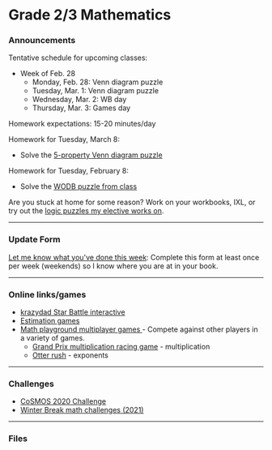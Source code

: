 # Grade 2/3 Mathematics

### Announcements

<!--
<a href="https://renertmath.github.io/pi">&pi; day information</a>
-->

Tentative schedule for upcoming classes:

<!--
  * Week of September 6:
    * Tuesday, September 7: Mini-math
    * Wednesday, September 8: WB day
    * Thursday, September 9: Games day
  * Week of September 13:
    * Monday, September 13: Assessment
    * Tuesday, September 14: Assessment
    * Wednesday, September 15: WB day
    * Thursday, September 16: Games day
  * Week of September 20:
    * Monday, September 20: Mini-math
    * Tuesday, September 21: Extreme math
    * Wednesday, September 22: WB day
    * Thursday, September 23: Games day
  * Week of September 27:
    * Monday, September 27: Mini-math
    * Tuesday, September 28: Fractions
    * Wednesday, September 29: WB day
    * Thursday, September 30: WB day
* Week of October 4:
    * Monday, October 4: Mini-math (Math contest)
    * Tuesday, October 5: Area and perimeter (Polyanimals)
    * Wednesday, October 6: WB day
    * Thursday, October 7: Games day
* Week of October 11:
    * Tuesday, October 12: Polyanimals
    * Wednesday, October 13: WB day
    * Thursday, October 14: Games day
* Week of October 18:
    * Monday, October 18: Mini-math
    * Tuesday, October 19: Area of compound shapes
    * Wednesday, October 20: WB day
    * Thursday, October 21: Games day
* Week of November 1:
    * Monday, November 1: Fair Division
    * Tuesday, November 2: Mental math (multiplication)
    * Wednesday, November 3: WB day
    * Thursday, November 4: No class
* Week of November 15:
    * Monday, November 15: Mental math - multiplication: 1-digit by 2-digit
    * Tuesday, November 16: Mental math - multiplication: 2-digit by 2-digit
    * Wednesday, November 17: BCC
    * Thursday, November 18: puzzles
* Week of November 22:
    * Monday, November 22: Short division
    * Tuesday, November 23: WB day
    * Wednesday, November 24: WB day
    * Thursday, November 25: games
* Week of November 29:
    * Monday, November 29: Mental math (3-digit addition, 3-digit subtraction, 1-digit by 2-digit and 2-digit by 2-digit multiplication, 2-digit by 1-digit and 3-digit by 1-digit division)
    * Tuesday, November 30: Estimation game
    * Wednesday, December 1: WB day
    * Thursday, December 2: games
* Week of Dec. 6
    * Monday, Dec. 6: Mental math (3-digit addition, 3-digit subtraction, 2-digit by 2-digit multiplication, 3-digit by 1-digit division)
    * Tuesday, Dec. 7: Puzzle 
    * Wednesday, Dec. 8: WB day
    * Thursday, Dec. 9: Games 
* Week of Dec. 13
    * Monday, Dec. 6: Winter concert rehersal - no class
    * Tuesday, Dec. 7: Star Battle
    * Wednesday, Dec. 8: WB
    * Thursday, Dec. 9: 2D shape holiday card activity
* Week of Jan. 4
    * Tuesday, Jan. 4: Mental math techniques
    * Wednesday, Jan. 5: WB day
    * Thursday, Jan. 6: Games day
* Week of Jan. 10
    * Monday, Jan. 10: Mental math: multiplication of 2-digits by 2-digits
    * Tuesday, Jan. 11: Fractions
    * Wednesday, Jan. 12: WB day
    * Thursday, Jan. 13: Games day
* Week of Jan. 17
    * Monday, Jan. 17: Half-fraction snake
    * Tuesday, Jan. 18: Fractions
    * Wednesday, Jan. 19: WB day
    * Thursday, Jan. 20: Games day (fraction spoons)
* Week of Jan. 24
    * Monday, Jan. 24: Fractured Fractions
    * Tuesday, Jan. 25: Fractions
    * Wednesday, Jan. 26: WB day
    * Thursday, Jan. 27: Puzzles day
* Week of Jan. 31
    * Monday, Jan. 31: Mini-math
    * Tuesday, Feb. 1: Adding fractions
    * Wednesday, Feb. 2: Games day with Mr. Merrick (if update form is completed)
    * Thursday, Feb. 3: WB day
* Week of Feb. 7
    * Monday, Feb. 7: WODB
    * Tuesday, Feb. 8: WODB
    * Wednesday, Feb. 9: WB day
    * Thursday, Feb. 10: Games day
* Week of Feb. 14
    * Monday, Feb. 14: Valentine's Day puzzles
    * Tuesday, Feb. 15: Venn diagrams
    * Wednesday, Feb. 16: WB day
    * Thursday, Feb. 17: Games day
-->
* Week of Feb. 28
    * Monday, Feb. 28: Venn diagram puzzle
    * Tuesday, Mar. 1: Venn diagram puzzle
    * Wednesday, Mar. 2: WB day
    * Thursday, Mar. 3: Games day



<!--
Tentative schedule for upcoming classes:
  * Week of May 24
    * Tuesday, May 25: Estimation game
    * Wednesday, May 26: Outdoor activity - amphitheatre
    * Thursday, May 27: WB/assessments
  * Week of May 31
    * Monday, May 31: Mini-math (2021 CESMC lvl 1)
    * Tuesday, June 1: Outdoor activity - pond 
    * Wednesday, June 2: Outdoor activity - amphitheatre
    * Thursday, June 3: Workbooks/assessments
  * Week of June 7
    * Monday, June 7: Ubongo
    * Tuesday, June 8: Outdoor activity - field (weather permitting)
    * Wednesday, June 9: CHOICE FRIDAY
    * Thursday, June 10: Workbooks/assessments
  * Week of June 14
    * Monday, June 14: Fermi estimates
    * Tuesday, June 15: Outdoor activity - rooftop patio (Mancala)
    * Wednesday, June 16: Outdoor activity - ampitheatre (weather permitting)
    * Thursday, June 17: Workbooks/assessments
  * Week of June 21
    * Monday, June 21: Games day
    * Tuesday, June 22: Outdoor activity - field (weather permitting)
    * Wednesday, June 23: Play Day (PE event)
    * Thursday, June 24: CHOICE FRIDAY
-->


<!--
Schedule for next week:
  * Monday, May 17: Mini-math/Mental math
  * Tuesday, May 18: Estimation game
  * Wednesday, May 19: Workbooks
  * Thursday, May 20: Estimation game
-->

Homework expectations: 15-20 minutes/day

<!--
Homework for Tuesday, February 15:
  * Create your WODB puzzle
-->

Homework for Tuesday, March 8:
  * Solve the <a href="https://vchan2.github.io/2021gr23/Categorizing-Polygons-Puzzle.pdf">5-property Venn diagram puzzle</a>

Homework for Tuesday, February 8:
  * Solve the <a href="https://vchan2.github.io/2021gr23/WODB.pdf">WODB puzzle from class</a>



<!--
Over the break, try to spend an average of 15 minutes on math per day. This time should be spent on: 
  * <a href="https://vchan2.github.io/2021gr23/01_novbreak_HW.pdf">multiplication tables</a> (REQUIRED: all 8)
  * <a href="https://vchan2.github.io/Challenges/2021-04-01_digit_puzzle.pdf"> 2021-04-01 challenge </a> (optional)
  * mental math (can be done orally with a parent, for e.g.)
  * math puzzles (e.g. sudoku, inkies, pixel puzzles, logic puzzles - some can be found on my <a href="https://vchan2.github.io/2020logicpuzzles.html">logic elective website</a>)
  * math games (e.g. 3 or 4-dice, aggression, 24, non-arcade <a href="mathplayground.com/">mathplayground games</a>)
  * <a href="https://ca.ixl.com/">IXL</a> (if you want to use IXL and do not have an active account, I need to know)
  * math contests
  * workbook power builders, final review, corrections, or content that is generally review/understood
-->


<!--
Homework for Friday, September 3:
  * Read and sign the course outline with your parents.
  * Complete the Introduction Questionnaire. This should take you about 10-20 minutes.
Homework for Tuesday, September 7:
  * Finish as much of the <a href="https://vchan2.github.io/Activities/3%20dice%20template%20(1-30).pdf">3 dice sheet</a> as you can (1 to 30 using 1, 4, 9)
Homework for Wednesday, September 29:
  * Finish order of operations sheet
Homework for Tuesday, October 12:
  * Place a total of 15 polyanimals in your zoo, complete with names.
Homework for Tuesday, October 26:
  * Finish all 18 questions on the <a href="https://vchan2.github.io/2021gr23/geom_area_compoundAdd_Q.pdf"> area of compound shapes worksheet</a>. (Bonus for using correct units)
Homework for Thursday, January 20:
  * Finish all questions on the equivalent fractions worksheet
Homework for Monday, February 7:
  * Finish all questions on the <a href="https://vchan2.github.io/2021gr23/fractions_adding.pdf">adding fractions worksheet</a> (<a href="https://vchan2.github.io/2021gr23/adding_fractions.pdf">mini-lesson</a>
-->


<!--
Over the break, try to spend an average of 15 minutes on math per day. This time should be spent on: 
  * <a href="https://vchan2.github.io/2020gr23/04_aprilbreak_HW.pdf">multiplication tables</a> (REQUIRED: at least 6)
  * <a href="https://vchan2.github.io/Challenges/2021-04-01_digit_puzzle.pdf"> 2021-04-01 challenge </a> (optional)
  * mental math (can be done orally with a parent, for e.g.)
  * math puzzles (e.g. sudoku, inkies, pixel puzzles, logic puzzles - some can be found on my <a href="https://vchan2.github.io/2020logicpuzzles.html">logic elective website</a>)
  * math games (e.g. 3 or 4-dice, aggression, 24, non-arcade <a href="mathplayground.com/">mathplayground games</a>)
  * <a href="https://ca.ixl.com/">IXL</a> (if you want to use IXL and do not have an active account, I need to know)
  * math contests
  * workbook power builders, final review, corrections, or content that is generally review/understood
-->

<!--
Over the break, try to spend an average of 15 minutes on math per day. This time should be spent on: 
  * <a href="https://vchan2.github.io/2020gr23/03_februarybreak_HW.pdf">multiplication tables</a> (REQUIRED: at least 4)
  * <a href="https://vchan2.github.io/2020gr23/venn.pdf">Venn diagram worksheet</a> (REQUIRED)
  * <a href="https://vchan2.github.io/2020gr23/Valentine_3dice.pdf">Valentine's day 3-dice problems</a> (optional)
  * mental math (can be done orally with a parent, for e.g.)
  * math puzzles (e.g. sudoku, inkies, pixel puzzles, logic puzzles - some can be found on my <a href="https://vchan2.github.io/2020logicpuzzles.html">logic elective website</a>)
  * math games (e.g. 3 or 4-dice, aggression, 24, non-arcade <a href="mathplayground.com/">mathplayground games</a>)
  * <a href="https://ca.ixl.com/">IXL</a> (if you want to use IXL and do not have an active account, I need to know)
  * math contests
  * workbook power builders, final review, corrections, or content that is generally review/understood
-->

<!--
Over the break, try to spend an average of 15 minutes on math per day. This time should be spent on: 
  * multiplication tables (at least 6),
  * mental math (can be done orally with a parent, for e.g.)
  * math puzzles (e.g. sudoku, inkies, pixel puzzles, logic puzzles - some can be found on my <a href="https://vchan2.github.io/2020logicpuzzles.html">logic elective website</a>)
  * math games (e.g. 3 or 4-dice, aggression, 24, non-arcade <a href="mathplayground.com/">mathplayground games</a>)
  * <a href="https://ca.ixl.com/">IXL</a> (if you want to use IXL and do not have an active account, I need to know)
  * math contests
  * workbook power builders, final review, corrections, or content that is generally review/understood
  * the <a href="https://vchan2.github.io/Challenges/2020-21Winter_Break.pdf">Winter Break math challenges</a>
-->

<!--
Over the break, spend at least 15 minutes on math per day. This time should be spent on: 
  * the <a href="https://vchan2.github.io/2020gr23/fallbreak_HW.pdf">multiplication tables</a>,
  * mental math (can be done orally with a parent, for e.g.)
  * math puzzles (e.g. sudoku, inkies, pixel puzzles, logic puzzles - some can be found on my <a href="https://vchan2.github.io/2020logicpuzzles.html">logic elective website</a>)
  * math games (e.g. 3 or 4-dice, aggression, 24, non-arcade <a href="mathplayground.com/">mathplayground games</a>)
  * <a href="https://ca.ixl.com/">IXL</a> (grade 3 and up)
  * workbook power builders, final review, corrections, or content that is generally review/understood
-->

Are you stuck at home for some reason? Work on your workbooks, IXL, or try out the <a href="https://vchan2.github.io/2020logicpuzzles.html">logic puzzles my elective works on</a>.

<!--
Homework for Monday, June 14:
 * Estimate: How old you are in years if you are 1 million seconds old? What about 1 billion seconds old?
 * Estimate: If you combine all of the liquid you will drink over your entire life, how many bathtubs would it fill? (Remember to have an educated guess with calculations - no wild guesses!)
Homework for Monday, June 7:
 * Try to complete the <a href="https://vchan2.github.io/2020gr23/level1_2021">2021 CESMC lvl 1</a> handed out in class.
Homework for Thursday, June 3:
 * Multiply the number of steps by the length of each step for each person in your group. You should end up with 4 estimates of the distance required.
Homework for Monday, May 3:
 * Try to match the Euler diagrams with the list of properties on <a href="https://vchan2.github.io/2020gr23/Venn-Puzzler.pdf"> this sheet</a> (<a href="https://vchan2.github.io/2020gr23/Venn-Puzzler(solved).jpg">Here are the solutions we came up with as a class</a>)
Homework for Tuesday, April 27:
 * Try to create a Venn diagram with 4 properties. Remember, it needs to have 2^4 = 16 regions which represent different combinations of properties!
Specific homework for Thursday, March 4:
  * Complete the last 4 columns for each of the 4 objects in the circle measurement activity. You may use a calculator, and you may get help from a parent, especially for working with the decimals.
Specific homework for Monday, November 23:
  * Complete the <a href="https://vchan2.github.io/2020gr23/POTWA-20-NN-09-P.pdf">Problem of the Week</a> which we worked on today. You should have an organized answer which shows all your work. For each type of supply, you should have (at the very least): number of supplies needed for the class, number of packages needed, and subtotal for that supply, as well as the calculations you used. For example: we need 5 &#215; 20 = 100 pencils for the class, which is 100 &#247; 10 = 10 packages, which gives a subtotal of 10 &#215; $0.50 = $5.00. This information should be summarized in a table. Neatness counts! Your answer should be stand-alone - that is, anyone should be able to read your solution and understand exactly what you did. If your solution is longer than one page, make sure you write single-sided.
Specific homework for Monday, November 16:
  * Complete all 8 <a href="https://vchan2.github.io/2020gr23/fallbreak_HW.pdf">multiplication tables</a>.
Specific homework for Monday, October 26:
  * Record your times for your count-by's <a href="https://forms.gle/NhR9cxXSjpTFbFQd6"> here</a>.
Specific homework for Monday, September 21:
  * Finish your subtraction worksheets (counts towards your daily math)
Specific homework for Thursday, September 3, 2020:
  * Fill out the <a href="https://forms.gle/7Cr4h1FoWTxSz2TD8">update form</a>.
  * Sign the course outline, have your parents sign it, and bring it to class.
  * Finish your "biography sheet" with the 4 questions.
  * Have an answer to the questions: "What is the purpose of a teacher?" and "What is the purpose of learning math?"
-->

---

### Update Form
<a href="https://forms.gle/X4DBZTymUykX2iEe8"> Let me know what you've done this week</a>: Complete this form at least once per week (weekends) so I know where you are at in your book. 

<!--
You can see below if your entry has been recorded (it can take several minutes for the spreadsheet to update). Only record new information since your last update.
<p align="center">
<iframe src="https://docs.google.com/spreadsheets/d/e/2PACX-1vTHQHOI4bSGScNEvtcBw5yRrKltHMwKxEJUGpOFXdLtTtNqyaA6vW4p3CS1Q2l-90GCWov-FdB3CXWb/pubhtml?gid=37727654&amp;single=true&amp;widget=true&amp;headers=false" width="60%" height = "400"></iframe>
</p>
-->

---

### Online links/games

* <a href="https://krazydad.com/play/starbattle/">krazydad Star Battle interactive</a>
* <a href="https://www.mathsisfun.com/numbers/estimation-game.php"> Estimation games </a>
* <a href="https://www.mathplayground.com/ASB_Index.html"> Math playground multiplayer games </a> - Compete against other players in a variety of games.
  * <a href="https://www.mathplayground.com/ASB_GrandPrixMultiplication.html"> Grand Prix multiplication racing game</a> - multiplication
  * <a href="https://www.mathplayground.com/ASB_Otter_Rush.html">Otter rush</a> - exponents


<!--
* <a href="https://snap.berkeley.edu/snap/snap.html#present:Username=psafa&ProjectName=Numbers%20Game"> Measurement/estimation game </a>
* <a href="https://www.mathplayground.com/ASB_Index.html"> Math playground multiplayer games </a> - Compete against other players in a variety of games.
  * <a href="https://www.mathplayground.com/ASB_GrandPrixMultiplication.html"> Grand Prix multiplication racing game</a> - multiplication
  * <a href="https://www.mathplayground.com/ASB_OrbitIntegers.html"> Orbit Integers</a> - integer addition
  * <a href="https://www.mathplayground.com/ASB_DirtBikeProportions.html"> Dirt Bike Proportions</a> - equivalent fractions
  * <a href="https://www.mathplayground.com/ASB_RatioStadium.html"> Ratio Stadium</a> - equivalent fractions
* <a href="https://www.mathplayground.com/brain_workouts/brain_workout_01_subtraction.html"> Math playground subtraction game </a>
* <a href="https://www.mathplayground.com/ASB_RatioBlaster.html"> Math playground equivalent fractions game </a>
* <a href="https://solveme.edc.org/mobiles/"> Mobile balance puzzles </a>
* <a href="https://www.mathsisfun.com/numbers/estimation-game.php"> Estimation games </a>
* <a href="https://mrnussbaum.com/estimation-valley-golf-online-game"> Estimation game </a>
-->

---

### Challenges

* <a href="https://renertmath.github.io/RenertMath-CelebrateMath/"> CoSMOS 2020 Challenge</a> 
* <a href="https://vchan2.github.io/Challenges/2021-22Winter_Break.pdf"> Winter Break math challenges (2021) </a>



<!--
* <a href="https://vchan2.github.io/Challenges/Rainbow_Stones.pdf"> Rainbow stones </a>
* <a href="https://vchan2.github.io/Challenges/2020-21Winter_Break.pdf"> Winter Break math challenges </a> (<a href="https://vchan2.github.io/Challenges/2020-21Winter_Break_winners.pdf">Results</a>)
* <a href="https://vchan2.github.io/Challenges/pi_digit_puzzle2021basic.pdf"> &pi; day 2021 challenge (basic version) </a>
* <a href="https://vchan2.github.io/Challenges/2021-04-01_digit_puzzle.pdf"> 2021-04-01 challenge </a>
-->

---

### Files

<!--
* <a href="https://vchan2.github.io/2021gr23/Math%20Gr2-3%20Course%20Outline%202021-2022.pdf"> Course outline </a>
* <a href="https://vchan2.github.io/2020gr23/Mini-math_Gr2:3.pdf"> Mini-math </a> (<a href="https://vchan2.github.io/2020gr23/Mini-math_Gr2:3_sol.pdf">Solutions</a>)
-->
